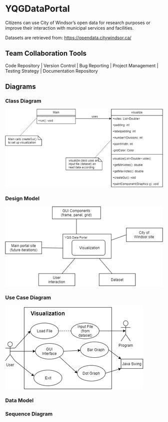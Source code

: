 # YQGDataPortal
Citizens can use City of Windsor’s open data for research purposes or improve their interaction with municipal services and facilities.

Datasets are retrieved from: https://opendata.citywindsor.ca/

## Team Collaboration Tools
Code Repository |
Version Control |
Bug Reporting |
Project Management | 
Testing Strategy |
Documentation Repository 

## Diagrams
### Class Diagram
![](Diagrams/Class%20Diagram.png)
### Design Model
![](Diagrams/Design%20Model.png)
### Use Case Diagram
![](Diagrams/Use%20Case%20Diagram.png)
### Data Model
### Sequence Diagram
